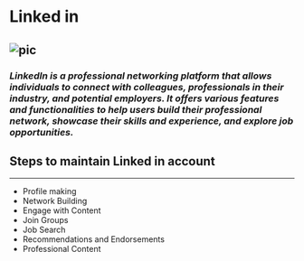 #  Linked in


## ![pic](https://github.com/Annie-anu/README/assets/96071910/819766b0-0837-4ea6-8db8-2f61cede4df8)


### _LinkedIn is a professional networking platform that allows individuals to connect with colleagues, professionals in their industry, and potential employers. It offers various features and functionalities to help users build their professional network, showcase their skills and experience, and explore job opportunities._


## Steps to maintain Linked in account
---

* Profile making
* Network Building
* Engage with Content
* Join Groups
* Job Search
* Recommendations and Endorsements
* Professional Content

